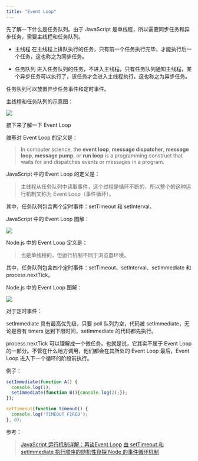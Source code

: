 ```yaml
---
title: "Event Loop"
---
```


先了解一下什么是任务队列。由于 JavaScript 是单线程，所以需要同步任务和异步任务，需要主线程和任务队列。

- 主线程
  在主线程上排队执行的任务，只有前一个任务执行完毕，才能执行后一个任务，这也称之为同步任务。

- 任务队列
  进入任务队列的任务，不进入主线程，只有任务队列通知主线程，某个异步任务可以执行了，该任务才会进入主线程执行，这也称之为异步任务。

任务队列可以放置异步任务事件和定时事件。

主线程和任务队列的示意图：

![](http://www.ruanyifeng.com/blogimg/asset/2014/bg2014100801.jpg)

接下来了解一下 Event Loop

维基对 Event Loop 的定义是：

> In computer science, the **event loop**, **message dispatcher**, **message loop**, **message pump**, or **run loop** is a programming construct that waits for and dispatches events or messages in a program.

JavaScript 中的 Event Loop 的定义是：

> 主线程从任务队列中读取事件，这个过程是循环不断的，所以整个的这种运行机制又称为 Event Loop（事件循环）。

其中，任务队列包含两个定时事件：setTimeout 和 setInterval。

JavaScript 中的 Event Loop 图解：

![](http://www.ruanyifeng.com/blogimg/asset/2014/bg2014100802.png)

Node.js 中的 Event Loop 定义是：

> 也是单线程的，但运行机制不同于浏览器环境。

其中，任务队列包含四个定时事件：setTimeout、setInterval、setImmediate 和 process.nextTick。

Node.js 中的 Event Loop 图解：

![](https://segmentfault.com/img/remote/1460000013681765?w=804&h=388)

对于定时事件：

setImmediate 具有最高优先级，只要 poll 队列为空，代码被 setImmediate，无论是否有 timers 达到下限时间，setImmediate 的代码都先执行。

process.nextTick 可以理解成一个微任务。也就是说，它其实不属于 Event Loop 的一部分。不管在什么地方调用，他们都会在其所处的 Event Loop 最后，Event Loop 进入下一个循环的阶段前执行。

例子：

```javascript
setImmediate(function A() {
  console.log(1);
  setImmediate(function B(){console.log(2);});
});

setTimeout(function timeout() {
  console.log('TIMEOUT FIRED');
}, 0);
```

参考：
> [JavaScript 运行机制详解：再谈Event Loop](http://www.ruanyifeng.com/blog/2014/10/event-loop.html)
> [由 setTimeout 和 setImmediate 执行顺序的随机性窥探 Node 的事件循环机制](https://segmentfault.com/a/1190000013102056#articleHeader10)
